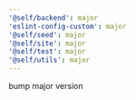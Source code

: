 ```yaml
---
'@self/backend': major
'eslint-config-custom': major
'@self/seed': major
'@self/site': major
'@self/test': major
'@self/utils': major
---
```


bump major version
